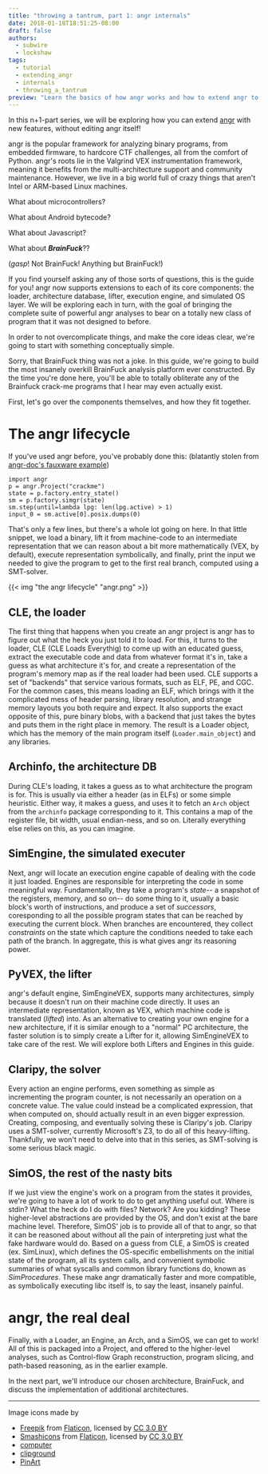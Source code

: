 ```yaml
---
title: "throwing a tantrum, part 1: angr internals"
date: 2018-01-18T18:51:25-08:00
draft: false
authors:
  - subwire
  - lockshaw
tags:
  - tutorial
  - extending_angr
  - internals
  - throwing_a_tantrum
preview: "Learn the basics of how angr works and how to extend angr to support new architectures"
---
```


In this n+1-part series, we will be exploring how you can extend [angr](http://angr.io/ "angr") with new features, without editing angr itself!

angr is the popular framework for analyzing binary programs, from embedded firmware, to hardcore CTF challenges, all from the comfort of Python.
angr's roots lie in the Valgrind VEX instrumentation framework, meaning it benefits from the multi-architecture support and community maintenance.
However, we live in a big world full of crazy things that aren't Intel or ARM-based Linux machines.

What about microcontrollers?

What about Android bytecode?

What about Javascript?

What about ***BrainFuck***??

(*gasp*! Not BrainFuck! Anything but BrainFuck!)

If you find yourself asking any of those sorts of questions, this is the guide for you!
angr now supports extensions to each of its core components: the loader, architecture database, lifter, execution engine, and simulated OS layer.
We will be exploring each in turn, with the goal of bringing the complete suite of powerful angr analyses to bear on a totally new class of program that it was not designed to before.

In order to not overcomplicate things, and make the core ideas clear, we're going to start with something conceptually simple.

Sorry, that BrainFuck thing was not a joke.
In this guide, we're going to build the most insanely overkill BrainFuck analysis platform ever constructed.  By the time you're done here, you'll be able to totally obliterate any of the Brainfuck crack-me programs that I hear may even actually exist.

First, let's go over the components themselves, and how they fit together.

# The angr lifecycle

If you've used angr before, you've probably done this:
(blatantly stolen from [angr-doc's fauxware example](https://github.com/angr/angr-doc/tree/master/examples/fauxware))
```sc
import angr
p = angr.Project("crackme")
state = p.factory.entry_state()
sm = p.factory.simgr(state)
sm.step(until=lambda lpg: len(lpg.active) > 1)
input_0 = sm.active[0].posix.dumps(0)
```

That's only a few lines, but there's a whole lot going on here.
In that little snippet, we load a binary, lift it from machine-code to an intermediate representation that we can reason about a bit more mathematically (VEX, by default), execute representation symbolically, and finally, print the input we needed to give the program to get to the first real branch, computed using a SMT-solver.

{{< img "the angr lifecycle" "angr.png" >}}

## CLE, the loader

The first thing that happens when you create an angr project is angr has to figure out what the heck you just told it to load.
For this, it turns to the loader, CLE (CLE Loads Everythig) to come up with an educated guess, extract the executable code and data from whatever format it's in, take a guess as what architecture it's for, and create a representation of the program's memory map as if the real loader had been used.
CLE supports a set of "backends" that service various formats, such as ELF, PE, and CGC.
For the common cases, this means loading an ELF, which brings with it the complicated mess of header parsing, library resolution, and strange memory layouts you both require and expect.
It also supports the exact opposite of this, pure binary blobs, with a backend that just takes the bytes and puts them in the right place in memory.
The result is a Loader object, which has the memory of the main program itself (`Loader.main_object`) and any libraries.

## Archinfo, the architecture DB
During CLE's loading, it takes a guess as to what architecture the program is for.
This is usually via either a header (as in ELFs) or some simple heuristic.
Either way, it makes a guess, and uses it to fetch an `Arch` object from the `archinfo` package corresponding to it.
This contains a map of the register file, bit width, usual endian-ness, and so on.
Literally everything else relies on this, as you can imagine.

## SimEngine, the simulated executer
Next, angr will locate an execution engine capable of dealing with the code it just loaded.
Engines are responsible for interpreting the code in some meaningful way.
Fundamentally, they take a program's _state_-- a snapshot of the registers, memory, and so on-- do some thing to it, usually a basic block's worth of instructions, and produce a set of _successors_, coresponding to all the possible program states that can be reached by executing the current block.
When branches are encountered, they collect _constraints_ on the state which capture the conditions needed to take each path of the branch.
In aggregate, this is what gives angr its reasoning power.

## PyVEX, the lifter
angr's default engine, SimEngineVEX, supports many architectures, simply because it doesn't run on their machine code directly. It uses an intermediate representation, known as VEX, which machine code is translated (*lifted*) into.
As an alternative to creating your own engine for a new architecture, if it is similar enough to a "normal" PC architecture, the faster solution is to simply create a Lifter for it, allowing SimEngineVEX to take care of the rest.
We will explore both Lifters and Engines in this guide.

## Claripy, the solver
Every action an engine performs, even something as simple as incrementing the program counter, is not necessarily an operation on a concrete value.
The value could instead be a complicated expression, that when computed on, should actually result in an even bigger expression.
Creating, composing, and eventually solving these is Claripy's job.
Claripy uses a SMT-solver, currently Microsoft's Z3, to do all of this heavy-lifting.
Thankfully, we won't need to delve into that in this series, as SMT-solving is some serious black magic.

## SimOS, the rest of the nasty bits
If we just view the engine's work on a program from the states it provides, we're going to have a lot of work to do to get anything useful out.
Where is stdin? What the heck do I do with files? Network? Are you kidding?
These higher-level abstractions are provided by the OS, and don't exist at the bare machine level.
Therefore, SimOS' job is to provide all of that to angr, so that it can be reasoned about without all the pain of interpreting just what the fake hardware would do.
Based on a guess from CLE, a SimOS is created (ex. SimLinux), which defines the OS-specific embellishments on the initial state of the program, all its system calls, and convenient symbolic summaries of what syscalls and common library functions do, known as *SimProcedures*.
These make angr dramatically faster and more compatible, as symbolically executing libc itself is, to say the least, insanely painful.

# angr, the real deal
Finally, with a Loader, an Engine, an Arch, and a SimOS, we can get to work!
All of this is packaged into a Project, and offered to the higher-level analyses, such as Control-flow Graph reconstruction, program slicing, and path-based reasoning, as in the earlier example.

In the next part, we'll introduce our chosen architecture, BrainFuck, and discuss the implementation of additional architectures.

<hr>

Image icons made by

* [Freepik](http://www.freepik.com) from [Flaticon](https://www.flaticon.com/), licensed by [CC 3.0 BY](http://creativecommons.org/licenses/by/3.0/)
* [Smashicons](https://www.flaticon.com/authors/smashicons) from [Flaticon](https://www.flaticon.com/), licensed by [CC 3.0 BY](http://creativecommons.org/licenses/by/3.0/)
* [computer](https://www.shareicon.net/computer-processor-computer-hardware-technology-microprocessor-computer-chip-651514)
* [clipground](http://clipground.com/image-post/70942-dead-lift-clipart-11.jpg.html)
* [PinArt](http://moziru.com/explore/Binary%20clipart%20computer%20file/#gal_post_4505_binary-clipart-computer-file-6.png)
